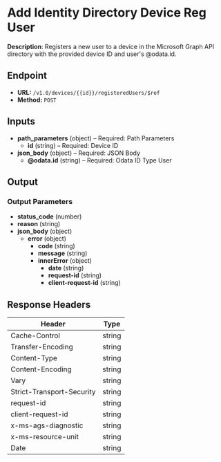 # Add Identity Directory Device Reg User

**Description**: Registers a new user to a device in the Microsoft Graph API directory with the provided device ID and user's @odata.id.

## Endpoint

- **URL:** `/v1.0/devices/{{id}}/registeredUsers/$ref`
- **Method:** `POST`
## Inputs

- **path_parameters** (object) – Required: Path Parameters
  - **id** (string) – Required: Device ID
- **json_body** (object) – Required: JSON Body
  - **@odata.id** (string) – Required: Odata ID Type User
## Output

### Output Parameters

- **status_code** (number)
- **reason** (string)
- **json_body** (object)
  - **error** (object)
    - **code** (string)
    - **message** (string)
    - **innerError** (object)
      - **date** (string)
      - **request-id** (string)
      - **client-request-id** (string)
## Response Headers

| Header | Type |
|--------|------|
| Cache-Control | string |
| Transfer-Encoding | string |
| Content-Type | string |
| Content-Encoding | string |
| Vary | string |
| Strict-Transport-Security | string |
| request-id | string |
| client-request-id | string |
| x-ms-ags-diagnostic | string |
| x-ms-resource-unit | string |
| Date | string |